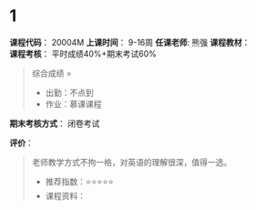 # 1  
**课程代码**：   20004M
**上课时间**：   9-16周
**任课老师**:    熊强
**课程教材**：   
**课程考核**：   平时成绩40%+期末考试60%
>
>综合成绩 = 
>- 出勤：不点到
>- 作业：慕课课程

**期末考核方式**：
闭卷考试

**评价**：
> 老师教学方式不拘一格，对英语的理解很深，值得一选。
>- 推荐指数：⭐⭐⭐⭐⭐
>- 课程资料：
